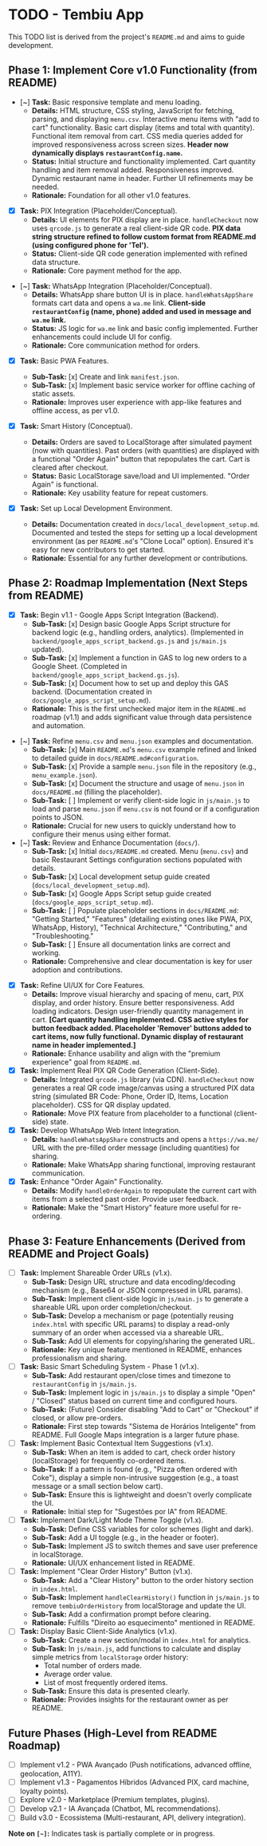 # TODO - Tembiu App

This TODO list is derived from the project's `README.md` and aims to guide development.

## Phase 1: Implement Core v1.0 Functionality (from README)

- [~] **Task:** Basic responsive template and menu loading.
    - **Details:** HTML structure, CSS styling, JavaScript for fetching, parsing, and displaying `menu.csv`. Interactive menu items with "add to cart" functionality. Basic cart display (items and total with quantity). Functional item removal from cart. CSS media queries added for improved responsiveness across screen sizes. **Header now dynamically displays `restaurantConfig.name`.**
    - **Status:** Initial structure and functionality implemented. Cart quantity handling and item removal added. Responsiveness improved. Dynamic restaurant name in header. Further UI refinements may be needed.
    - **Rationale:** Foundation for all other v1.0 features.
- [x] **Task:** PIX Integration (Placeholder/Conceptual). 
    - **Details:** UI elements for PIX display are in place. `handleCheckout` now uses `qrcode.js` to generate a real client-side QR code. **PIX data string structure refined to follow custom format from README.md (using configured phone for 'Tel').**
    - **Status:** Client-side QR code generation implemented with refined data structure.
    - **Rationale:** Core payment method for the app.
- [~] **Task:** WhatsApp Integration (Placeholder/Conceptual). 
    - **Details:** WhatsApp share button UI is in place. `handleWhatsAppShare` formats cart data and opens a `wa.me` link. **Client-side `restaurantConfig` (name, phone) added and used in message and `wa.me` link.**
    - **Status:** JS logic for `wa.me` link and basic config implemented. Further enhancements could include UI for config.
    - **Rationale:** Core communication method for orders.
- [x] **Task:** Basic PWA Features.
    - **Sub-Task:** [x] Create and link `manifest.json`.
    - **Sub-Task:** [x] Implement basic service worker for offline caching of static assets.
    - **Rationale:** Improves user experience with app-like features and offline access, as per v1.0.
- [x] **Task:** Smart History (Conceptual).
    - **Details:** Orders are saved to LocalStorage after simulated payment (now with quantities). Past orders (with quantities) are displayed with a functional "Order Again" button that repopulates the cart. Cart is cleared after checkout.
    - **Status:** Basic LocalStorage save/load and UI implemented. "Order Again" is functional.
    - **Rationale:** Key usability feature for repeat customers.

- [x] **Task:** Set up Local Development Environment.
    - **Details:** Documentation created in `docs/local_development_setup.md`. Documented and tested the steps for setting up a local development environment (as per `README.md`'s "Clone Local" option). Ensured it's easy for new contributors to get started.
    - **Rationale:** Essential for any further development or contributions.

## Phase 2: Roadmap Implementation (Next Steps from README)

- [x] **Task:** Begin v1.1 - Google Apps Script Integration (Backend).
    - **Sub-Task:** [x] Design basic Google Apps Script structure for backend logic (e.g., handling orders, analytics). (Implemented in `backend/google_apps_script_backend.gs.js` and `js/main.js` updated).
    - **Sub-Task:** [x] Implement a function in GAS to log new orders to a Google Sheet. (Completed in `backend/google_apps_script_backend.gs.js`).
    - **Sub-Task:** [x] Document how to set up and deploy this GAS backend. (Documentation created in `docs/google_apps_script_setup.md`).
    - **Rationale:** This is the first unchecked major item in the `README.md` roadmap (v1.1) and adds significant value through data persistence and automation.
- [~] **Task:** Refine `menu.csv` and `menu.json` examples and documentation.
    - **Sub-Task:** [x] Main `README.md`'s `menu.csv` example refined and linked to detailed guide in `docs/README.md#configuration`.
    - **Sub-Task:** [x] Provide a sample `menu.json` file in the repository (e.g., `menu_example.json`).
    - **Sub-Task:** [x] Document the structure and usage of `menu.json` in `docs/README.md` (filling the placeholder).
    - **Sub-Task:** [ ] Implement or verify client-side logic in `js/main.js` to load and parse `menu.json` if `menu.csv` is not found or if a configuration points to JSON.
    - **Rationale:** Crucial for new users to quickly understand how to configure their menus using either format.
- [~] **Task:** Review and Enhance Documentation (`docs/`).
    - **Sub-Task:** [x] Initial `docs/README.md` created. Menu (`menu.csv`) and basic Restaurant Settings configuration sections populated with details.
    - **Sub-Task:** [x] Local development setup guide created (`docs/local_development_setup.md`).
    - **Sub-Task:** [x] Google Apps Script setup guide created (`docs/google_apps_script_setup.md`).
    - **Sub-Task:** [ ] Populate placeholder sections in `docs/README.md`: "Getting Started," "Features" (detailing existing ones like PWA, PIX, WhatsApp, History), "Technical Architecture," "Contributing," and "Troubleshooting."
    - **Sub-Task:** [ ] Ensure all documentation links are correct and working.
    - **Rationale:** Comprehensive and clear documentation is key for user adoption and contributions.

- [x] **Task:** Refine UI/UX for Core Features. 
    - **Details:** Improve visual hierarchy and spacing of menu, cart, PIX display, and order history. Ensure better responsiveness. Add loading indicators. Design user-friendly quantity management in cart. **[Cart quantity handling implemented. CSS active styles for button feedback added. Placeholder 'Remover' buttons added to cart items, now fully functional. Dynamic display of restaurant name in header implemented.]**
    - **Rationale:** Enhance usability and align with the "premium experience" goal from `README.md`.
- [x] **Task:** Implement Real PIX QR Code Generation (Client-Side). 
    - **Details:** Integrated `qrcode.js` library (via CDN). `handleCheckout` now generates a real QR code image/canvas using a structured PIX data string (simulated BR Code: Phone, Order ID, Items, Location placeholder). CSS for QR display updated.
    - **Rationale:** Move PIX feature from placeholder to a functional (client-side) state.
- [x] **Task:** Develop WhatsApp Web Intent Integration. 
    - **Details:** `handleWhatsAppShare` constructs and opens a `https://wa.me/` URL with the pre-filled order message (including quantities) for sharing.
    - **Rationale:** Make WhatsApp sharing functional, improving restaurant communication.
- [x] **Task:** Enhance "Order Again" Functionality. 
    - **Details:** Modify `handleOrderAgain` to repopulate the current cart with items from a selected past order. Provide user feedback.
    - **Rationale:** Make the "Smart History" feature more useful for re-ordering.

## Phase 3: Feature Enhancements (Derived from README and Project Goals)

- [ ] **Task:** Implement Shareable Order URLs (v1.x).
    - **Sub-Task:** Design URL structure and data encoding/decoding mechanism (e.g., Base64 or JSON compressed in URL params).
    - **Sub-Task:** Implement client-side logic in `js/main.js` to generate a shareable URL upon order completion/checkout.
    - **Sub-Task:** Develop a mechanism or page (potentially reusing `index.html` with specific URL params) to display a read-only summary of an order when accessed via a shareable URL.
    - **Sub-Task:** Add UI elements for copying/sharing the generated URL.
    - **Rationale:** Key unique feature mentioned in README, enhances professionalism and sharing.
- [ ] **Task:** Basic Smart Scheduling System - Phase 1 (v1.x).
    - **Sub-Task:** Add restaurant open/close times and timezone to `restaurantConfig` in `js/main.js`.
    - **Sub-Task:** Implement logic in `js/main.js` to display a simple "Open" / "Closed" status based on current time and configured hours.
    - **Sub-Task:** (Future) Consider disabling "Add to Cart" or "Checkout" if closed, or allow pre-orders.
    - **Rationale:** First step towards "Sistema de Horários Inteligente" from README. Full Google Maps integration is a larger future phase.
- [ ] **Task:** Implement Basic Contextual Item Suggestions (v1.x).
    - **Sub-Task:** When an item is added to cart, check order history (localStorage) for frequently co-ordered items.
    - **Sub-Task:** If a pattern is found (e.g., "Pizza often ordered with Coke"), display a simple non-intrusive suggestion (e.g., a toast message or a small section below cart).
    - **Sub-Task:** Ensure this is lightweight and doesn't overly complicate the UI.
    - **Rationale:** Initial step for "Sugestões por IA" from README.
- [ ] **Task:** Implement Dark/Light Mode Theme Toggle (v1.x).
    - **Sub-Task:** Define CSS variables for color schemes (light and dark).
    - **Sub-Task:** Add a UI toggle (e.g., in the header or footer).
    - **Sub-Task:** Implement JS to switch themes and save user preference in localStorage.
    - **Rationale:** UI/UX enhancement listed in README.
- [ ] **Task:** Implement "Clear Order History" Button (v1.x).
    - **Sub-Task:** Add a "Clear History" button to the order history section in `index.html`.
    - **Sub-Task:** Implement `handleClearHistory()` function in `js/main.js` to remove `tembiuOrderHistory` from localStorage and update the UI.
    - **Sub-Task:** Add a confirmation prompt before clearing.
    - **Rationale:** Fulfills "Direito ao esquecimento" mentioned in README.
- [ ] **Task:** Display Basic Client-Side Analytics (v1.x).
    - **Sub-Task:** Create a new section/modal in `index.html` for analytics.
    - **Sub-Task:** In `js/main.js`, add functions to calculate and display simple metrics from `localStorage` order history:
        - Total number of orders made.
        - Average order value.
        - List of most frequently ordered items.
    - **Sub-Task:** Ensure this data is presented clearly.
    - **Rationale:** Provides insights for the restaurant owner as per README.

## Future Phases (High-Level from README Roadmap)

- [ ] Implement v1.2 - PWA Avançado (Push notifications, advanced offline, geolocation, A11Y).
- [ ] Implement v1.3 - Pagamentos Híbridos (Advanced PIX, card machine, loyalty points).
- [ ] Explore v2.0 - Marketplace (Premium templates, plugins).
- [ ] Develop v2.1 - IA Avançada (Chatbot, ML recommendations).
- [ ] Build v3.0 - Ecossistema (Multi-restaurant, API, delivery integration).

**Note on `[~]`:** Indicates task is partially complete or in progress.
